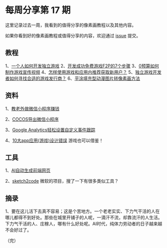 # 每周分享第 17 期

这里记录过去一周，我看到的值得分享的像素画教程以及其他内容。

如果你看到好的像素画教程或值得分享的内容，欢迎通过 [issue](https://github.com/pixel32/Weekly_PixelartTutorials/issues) 提交。

## 教程
1、[一个人如何开发独立游戏](http://mp.weixin.qq.com/s?__biz=MjM5MTYxNTcwMQ==&mid=2650553204&idx=2&sn=1aa7546ff3f5186094ef0ff3beb5ff9e&chksm=beba44ce89cdcdd8b75d3680b66051cb2f363191b70b9effc7533bd3f71ff162f3d47bd0fa9d#rd)
2、[开发成功免费游戏F2P的7个步骤](http://mp.weixin.qq.com/s?__biz=MjM5MTYxNTcwMQ==&mid=2650553209&idx=1&sn=e0dbdec98d0d1e1fad983fc3fb7f9e74&chksm=beba44c389cdcdd5ab053da57a6e736bc4e506bd1c138d6af8a49c9ad611e80739431740055f#rd)
3、[0预算如何制作游戏宣传视频](http://mp.weixin.qq.com/s?__biz=MjM5MTYxNTcwMQ==&mid=2650553235&idx=2&sn=343e2ba3bb5501f189e066b0e9eb7e56&chksm=beba442989cdcd3f880f68940b1acff1c72b1d5ef570896041ac1e9563199e891b74bf4d2aef#rd)
4、[怎样使用游戏和应用内推荐获取新用户？](http://mp.weixin.qq.com/s?__biz=MjM5MTYxNTcwMQ==&mid=2650553265&idx=2&sn=ab0fa54060b5db1c9b4184a76227958f&chksm=beba440b89cdcd1d83b3e2d9d4298d616674d3fb6fed2fa96a637f78a4225f4bb595bbc893ab#rd)
5、[独立游戏开发者如何寻找合适的游戏发行商？](http://mp.weixin.qq.com/s?__biz=MjM5MTYxNTcwMQ==&mid=2650553283&idx=2&sn=79c190a4584ed8f7ad969cbb6e036817&chksm=beba447989cdcd6f12b33f6f74c10d72127f5523f59eaff925171401d1334a3928d9d15d485e&token=867620174&lang=zh_CN#rd)
6、[平涂填充型动漫图片转像素画方法](http://mp.weixin.qq.com/s?__biz=MjM5MTYxNTcwMQ==&mid=2650553301&idx=1&sn=06f098553e8daadecffa721eb3c99046&chksm=beba446f89cdcd799a055816fab3e992b68020e53846d79fcc2df20a63a99d986ecdcff494a5#rd)

## 资料
1、[教老外做微信小程序赚钱](https://medium.freecodecamp.org/how-non-chinese-developers-can-leverage-wechats-1-1b-monthly-active-users-285083836bb9)

2、[COCOS导出微信小程序](https://docs.cocos.com/creator/manual/en/publish/publish-wechatgame.html)

3、[Google Analytics轻松设置自定义事件跟踪](https://medium.freecodecamp.org/how-to-easily-set-up-custom-events-tracking-in-google-analytics-d1818e2ecdd0)

4、[10大app应用(游戏)设计错误](https://www.nngroup.com/articles/top-10-application-design-mistakes/)
游戏也可以借鉴！

## 工具
1、[AI自动生成前端网页](https://github.com/ashnkumar/sketch-code)

2、[sketch2code](https://sketch2code.azurewebsites.net/)
微软的项目，搜了一下有很多类似工具？

## 摘录
1、要在这儿活下去真不容易；这是个苦地方。一个老老实实、下力气干活的人在哪儿都得不到好处。那些在城里开铺子的人呢，一滴汗不流，却靠流汗的人生活。下力气干活的人、庄稼人，哪有什么好处呢。AI时代，纯体力劳动者的日子越来越不会好过了。

（完）
